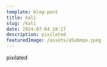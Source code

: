 ```yaml
---
template: blog-post
title: kali
slug: /kali
date: 2024-07-04 18:17
description: pixilated
featuredImage: /assets/a5abmqa.jpeg
---
```

p﻿ixilated